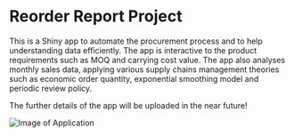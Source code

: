 # Reorder Report Project

This is a Shiny app to automate the procurement process and to help understanding data efficiently. The app is interactive to the product requirements such as MOQ and carrying cost value. The app also analyses monthly sales data, applying various supply chains management theories such as economic order quantity, exponential smoothing model and periodic review policy.

The further details of the app will be uploaded in the near future!

![Image of Application](https://github.com/myfriendtae/reorder-report/blob/master/reorder-report-main.png?raw=true)

